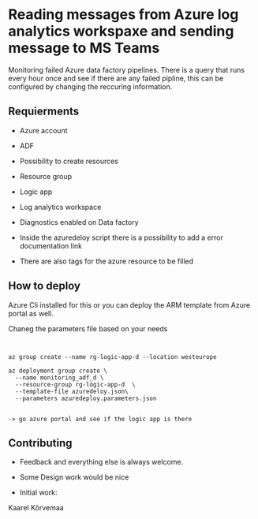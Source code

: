 # Reading messages from Azure log analytics workspaxe and sending message to MS Teams

Monitoring failed Azure data factory pipelines. There is a query that runs every hour once and see if there are any failed pipline, this can be configured by changing the reccuring information.


## Requierments

+ Azure account 
+ ADF
+ Possibility to create resources 
+ Resource group
+ Logic app
+ Log analytics workspace
+ Diagnostics enabled on Data factory

+ Inside the azuredeloy script there is a possibility to add a error documentation link
+ There are also tags for the azure resource to be filled


## How to deploy 




Azure Cli installed for this or you can deploy the ARM template from Azure portal as well.


Chaneg the parameters file based on your needs

```


az group create --name rg-logic-app-d --location westeurope

az deployment group create \
  --name monitoring_adf_d \
  --resource-group rg-logic-app-d  \
  --template-file azuredeloy.json\
  --parameters azuredeploy.parameters.json


```

```
-> go azure portal and see if the logic app is there 

```



## Contributing

+ Feedback and everything else is always welcome. 

+ Some Design work would be nice 

+ Initial work:

Kaarel Kõrvemaa 
